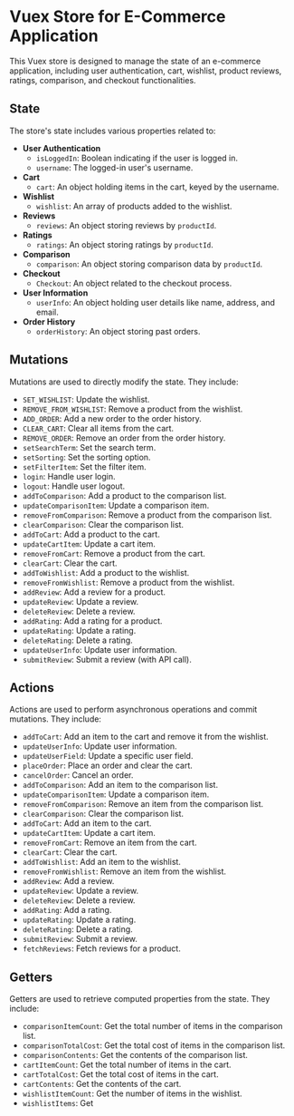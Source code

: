# Vuex Store for E-Commerce Application

This Vuex store is designed to manage the state of an e-commerce application, including user authentication, cart, wishlist, product reviews, ratings, comparison, and checkout functionalities.

## State

The store's state includes various properties related to:

- **User Authentication**
  - `isLoggedIn`: Boolean indicating if the user is logged in.
  - `username`: The logged-in user's username.
- **Cart**
  - `cart`: An object holding items in the cart, keyed by the username.
- **Wishlist**
  - `wishlist`: An array of products added to the wishlist.
- **Reviews**
  - `reviews`: An object storing reviews by `productId`.
- **Ratings**
  - `ratings`: An object storing ratings by `productId`.
- **Comparison**
  - `comparison`: An object storing comparison data by `productId`.
- **Checkout**
  - `Checkout`: An object related to the checkout process.
- **User Information**
  - `userInfo`: An object holding user details like name, address, and email.
- **Order History**
  - `orderHistory`: An object storing past orders.

## Mutations

Mutations are used to directly modify the state. They include:

- `SET_WISHLIST`: Update the wishlist.
- `REMOVE_FROM_WISHLIST`: Remove a product from the wishlist.
- `ADD_ORDER`: Add a new order to the order history.
- `CLEAR_CART`: Clear all items from the cart.
- `REMOVE_ORDER`: Remove an order from the order history.
- `setSearchTerm`: Set the search term.
- `setSorting`: Set the sorting option.
- `setFilterItem`: Set the filter item.
- `login`: Handle user login.
- `logout`: Handle user logout.
- `addToComparison`: Add a product to the comparison list.
- `updateComparisonItem`: Update a comparison item.
- `removeFromComparison`: Remove a product from the comparison list.
- `clearComparison`: Clear the comparison list.
- `addToCart`: Add a product to the cart.
- `updateCartItem`: Update a cart item.
- `removeFromCart`: Remove a product from the cart.
- `clearCart`: Clear the cart.
- `addToWishlist`: Add a product to the wishlist.
- `removeFromWishlist`: Remove a product from the wishlist.
- `addReview`: Add a review for a product.
- `updateReview`: Update a review.
- `deleteReview`: Delete a review.
- `addRating`: Add a rating for a product.
- `updateRating`: Update a rating.
- `deleteRating`: Delete a rating.
- `updateUserInfo`: Update user information.
- `submitReview`: Submit a review (with API call).

## Actions

Actions are used to perform asynchronous operations and commit mutations. They include:

- `addToCart`: Add an item to the cart and remove it from the wishlist.
- `updateUserInfo`: Update user information.
- `updateUserField`: Update a specific user field.
- `placeOrder`: Place an order and clear the cart.
- `cancelOrder`: Cancel an order.
- `addToComparison`: Add an item to the comparison list.
- `updateComparisonItem`: Update a comparison item.
- `removeFromComparison`: Remove an item from the comparison list.
- `clearComparison`: Clear the comparison list.
- `addToCart`: Add an item to the cart.
- `updateCartItem`: Update a cart item.
- `removeFromCart`: Remove an item from the cart.
- `clearCart`: Clear the cart.
- `addToWishlist`: Add an item to the wishlist.
- `removeFromWishlist`: Remove an item from the wishlist.
- `addReview`: Add a review.
- `updateReview`: Update a review.
- `deleteReview`: Delete a review.
- `addRating`: Add a rating.
- `updateRating`: Update a rating.
- `deleteRating`: Delete a rating.
- `submitReview`: Submit a review.
- `fetchReviews`: Fetch reviews for a product.

## Getters

Getters are used to retrieve computed properties from the state. They include:

- `comparisonItemCount`: Get the total number of items in the comparison list.
- `comparisonTotalCost`: Get the total cost of items in the comparison list.
- `comparisonContents`: Get the contents of the comparison list.
- `cartItemCount`: Get the total number of items in the cart.
- `cartTotalCost`: Get the total cost of items in the cart.
- `cartContents`: Get the contents of the cart.
- `wishlistItemCount`: Get the number of items in the wishlist.
- `wishlistItems`: Get
